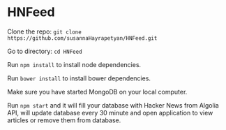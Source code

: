 # HNFeed

Clone the repo: ```git clone https://github.com/susannaHayrapetyan/HNFeed.git```

Go to directory: ```cd HNFeed```

Run ```npm install``` to install node dependencies.

Run ```bower install``` to install bower dependencies.

Make sure you have started MongoDB on your local computer. 

Run ```npm start``` and it will fill your database with Hacker News from Algolia API, will update database every 30 minute and open application to view articles or remove them from database.